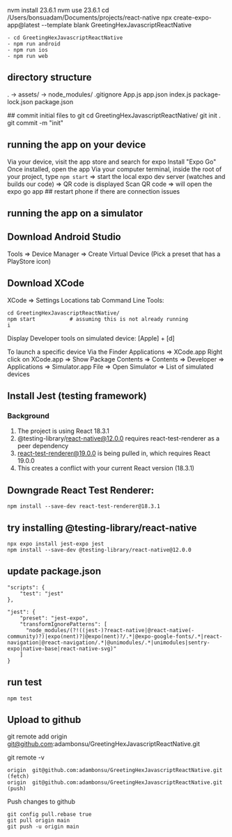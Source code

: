 nvm install 23.6.1
nvm use 23.6.1
cd /Users/bonsuadam/Documents/projects/react-native
npx create-expo-app@latest --template blank GreetingHexJavascriptReactNative

```
- cd GreetingHexJavascriptReactNative
- npm run android
- npm run ios
- npm run web
```

## directory structure

.
-> assets/
-> node_modules/
.gitignore
App.js
app.json
index.js
package-lock.json
package.json

## commit initial files to git
cd GreetingHexJavascriptReactNative/
git init .
git commit -m "init"

## running the app on your device

Via your device, visit the app store and search for expo
Install "Expo Go"
Once installed, open the app
Via your computer terminal, inside the root of your project, type `npm start`
=> start the local expo dev server (watches and builds our code)
=> QR code is displayed
Scan QR code => will open the expo go app ## restart phone if there are connection issues

## running the app on a simulator

## Download Android Studio

Tools => Device Manager => Create Virtual Device (Pick a preset that has a PlayStore icon)

## Download XCode

XCode => Settings
Locations tab
Command Line Tools: <ensure a version is selected>

```
cd GreetingHexJavascriptReactNative/
npm start           # assuming this is not already running
i
```

Display Developer tools on simulated device: [Apple] + [d]

To launch a specific device
Via the Finder
Applications => XCode.app
Right click on XCode.app => Show Package Contents => Contents => Developer => Applications => Simulator.app
File => Open Simulator => List of simulated devices

## Install Jest (testing framework)

### Background

1. The project is using React 18.3.1
2. @testing-library/react-native@12.0.0 requires react-test-renderer as a peer dependency
3. react-test-renderer@19.0.0 is being pulled in, which requires React 19.0.0
4. This creates a conflict with your current React version (18.3.1)

## Downgrade React Test Renderer:

```
npm install --save-dev react-test-renderer@18.3.1

```

## try installing @testing-library/react-native

```
npx expo install jest-expo jest
npm install --save-dev @testing-library/react-native@12.0.0
```

## update package.json

```
"scripts": {
    "test": "jest"
},
```

```
"jest": {
    "preset": "jest-expo",
    "transformIgnorePatterns": [
      "node_modules/(?!((jest-)?react-native|@react-native(-community)?)|expo(nent)?|@expo(nent)?/.*|@expo-google-fonts/.*|react-navigation|@react-navigation/.*|@unimodules/.*|unimodules|sentry-expo|native-base|react-native-svg)"
    ]
}
```

## run test

`npm test`

## Upload to github

git remote add origin git@github.com:adambonsu/GreetingHexJavascriptReactNative.git

git remote -v

```
origin	git@github.com:adambonsu/GreetingHexJavascriptReactNative.git (fetch)
origin	git@github.com:adambonsu/GreetingHexJavascriptReactNative.git (push)
```

Push changes to github

```
git config pull.rebase true
git pull origin main
git push -u origin main
```

